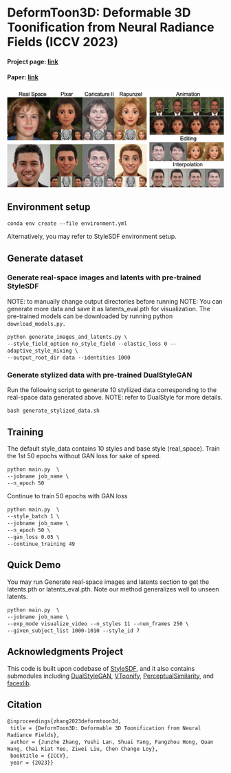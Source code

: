 # DeformToon3D: Deformable 3D Toonification from Neural Radiance Fields (ICCV 2023)

#### Project page: [link](https://www.mmlab-ntu.com/project/deformtoon3d/) 
#### Paper: [link](https://arxiv.org/abs/2309.04410)

<div align="center">
<img src=./assets/teaser.png>
</div>

## Environment setup

```
conda env create --file environment.yml
```
Alternatively, you may refer to StyleSDF environment setup.

## Generate dataset
### Generate real-space images and latents with pre-trained StyleSDF
NOTE: to manually change output directories before running
NOTE: You can generate more data and save it as latents_eval.pth for visualization.
The pre-trained models can be downloaded by running python ```download_models.py.```
```
python generate_images_and_latents.py \
--style_field_option no_style_field --elastic_loss 0 --adaptive_style_mixing \
--output_root_dir data --identities 1000 
```

### Generate stylized data with pre-trained DualStyleGAN
Run the following script to generate 10 styliized data corresponding to the real-space data generated above.
NOTE: refer to DualStyle for more details.
```
bash generate_stylized_data.sh
```

## Training
The default style_data contains 10 styles and base style (real_space).
Train the 1st 50 epochs without GAN loss for sake of speed.
```
python main.py  \
--jobname job_name \
--n_epoch 50
```
Continue to train 50 epochs with GAN loss
```
python main.py  \
--style_batch 1 \
--jobname job_name \
--n_epoch 50 \
--gan_loss 0.05 \
--continue_training 49
```

## Quick Demo
You may run Generate real-space images and latents section to get the latents.pth or latents_eval.pth. Note our method generalizes well to unseen latents.
```
python main.py  \
--jobname job_name \
--exp_mode visualize_video --n_styles 11 --num_frames 250 \
--given_subject_list 1000-1010 --style_id 7 
```



## Acknowledgments Project
This code is built upon codebase of [StyleSDF](https://github.com/royorel/StyleSDF), and it also contains submodules including [DualStyleGAN](https://github.com/williamyang1991/DualStyleGAN), [VToonify](https://github.com/williamyang1991/VToonify), [PerceptualSimilarity](https://github.com/shubhtuls/PerceptualSimilarity), and [facexlib](https://github.com/xinntao/facexlib).


## Citation
```
@inproceedings{zhang2023deformtoon3d,
 title = {DeformToon3D: Deformable 3D Toonification from Neural Radiance Fields},
 author = {Junzhe Zhang, Yushi Lan, Shuai Yang, Fangzhou Hong, Quan Wang, Chai Kiat Yeo, Ziwei Liu, Chen Change Loy},
 booktitle = {ICCV},
 year = {2023}}
```